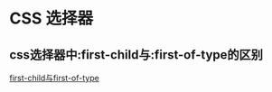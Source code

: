 # CSS 选择器

## css选择器中:first-child与:first-of-type的区别

[first-child与first-of-type](https://www.cnblogs.com/xuan52rock/p/4416228.html)
